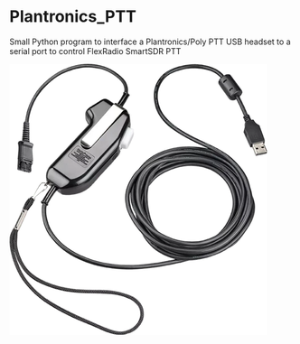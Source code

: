 # Plantronics_PTT
Small Python program to interface a Plantronics/Poly PTT USB headset to a serial port to control FlexRadio SmartSDR PTT

![Polycom SHS2355-11 USB PTT headset](Polycom_SHS2355-11.png)
